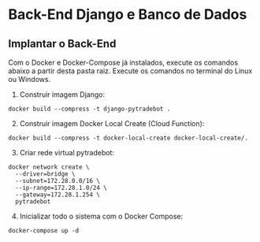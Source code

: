 # Back-End Django e Banco de Dados

## Implantar o Back-End


Com o Docker e Docker-Compose já instalados, execute os comandos abaixo a partir desta
pasta raiz. Execute os comandos no terminal do Linux ou Windows.



1. Construir imagem Django:


```
docker build --compress -t django-pytradebot .
```


2. Construir imagem Docker Local Create (Cloud Function):


```
docker build --compress -t docker-local-create docker-local-create/.
```


3. Criar rede virtual pytradebot:


```
docker network create \
  --driver=bridge \
  --subnet=172.28.0.0/16 \
  --ip-range=172.28.1.0/24 \
  --gateway=172.28.1.254 \
  pytradebot
```


4. Inicializar todo o sistema com o Docker Compose:


```
docker-compose up -d
```

